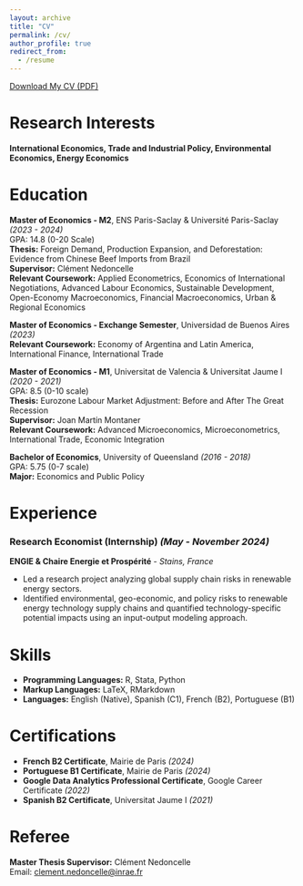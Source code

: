```yaml
---
layout: archive
title: "CV"
permalink: /cv/
author_profile: true
redirect_from:
  - /resume
---
```


[Download My CV (PDF)](https://hdydenairn.github.io/_cv/cv_012025.pdf)

# Research Interests

**International Economics, Trade and Industrial Policy, Environmental Economics, Energy Economics**

# Education

**Master of Economics - M2**, ENS Paris-Saclay & Université Paris-Saclay *(2023 - 2024)*  
GPA: 14.8 (0-20 Scale)  
**Thesis:** Foreign Demand, Production Expansion, and Deforestation: Evidence from Chinese Beef Imports from Brazil  
**Supervisor:** Clément Nedoncelle  
**Relevant Coursework:** Applied Econometrics, Economics of International Negotiations, Advanced Labour Economics, Sustainable Development, Open-Economy Macroeconomics, Financial Macroeconomics, Urban & Regional Economics  

**Master of Economics - Exchange Semester**, Universidad de Buenos Aires *(2023)*  
**Relevant Coursework:** Economy of Argentina and Latin America, International Finance, International Trade  

**Master of Economics - M1**, Universitat de Valencia & Universitat Jaume I *(2020 - 2021)*  
GPA: 8.5 (0-10 scale)  
**Thesis:** Eurozone Labour Market Adjustment: Before and After The Great Recession  
**Supervisor:** Joan Martín Montaner  
**Relevant Coursework:** Advanced Microeconomics, Microeconometrics, International Trade, Economic Integration  

**Bachelor of Economics**, University of Queensland *(2016 - 2018)*  
GPA: 5.75 (0-7 scale)  
**Major:** Economics and Public Policy  

# Experience

### Research Economist (Internship) *(May - November 2024)*  
**ENGIE & Chaire Energie et Prospérité** - *Stains, France*  
- Led a research project analyzing global supply chain risks in renewable energy sectors.
- Identified environmental, geo-economic, and policy risks to renewable energy technology supply chains and quantified technology-specific potential impacts using an input-output modeling approach.

# Skills

- **Programming Languages:** R, Stata, Python  
- **Markup Languages:** LaTeX, RMarkdown  
- **Languages:** English (Native), Spanish (C1), French (B2), Portuguese (B1)  

# Certifications

- **French B2 Certificate**, Mairie de Paris *(2024)*  
- **Portuguese B1 Certificate**, Mairie de Paris *(2024)*  
- **Google Data Analytics Professional Certificate**, Google Career Certificate *(2022)*  
- **Spanish B2 Certificate**, Universitat Jaume I *(2021)*  

# Referee

**Master Thesis Supervisor:** Clément Nedoncelle  
Email: [clement.nedoncelle@inrae.fr](mailto:clement.nedoncelle@inrae.fr)  
